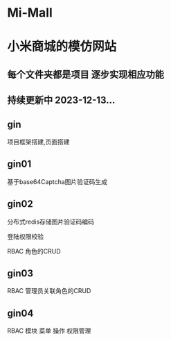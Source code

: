 # Mi-Mall
# 小米商城的模仿网站

## 每个文件夹都是项目 逐步实现相应功能

## 持续更新中 2023-12-13...

## gin 

项目框架搭建,页面搭建

## gin01 

基于base64Captcha图片验证码生成

## gin02 

分布式redis存储图片验证码编码

登陆权限校验

RBAC 角色的CRUD

## gin03

RBAC 管理员关联角色的CRUD

## gin04

RBAC 模块 菜单 操作 权限管理
